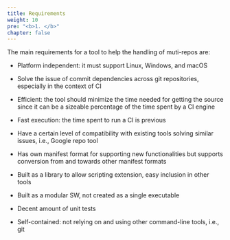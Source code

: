 ```yaml
---
title: Requirements
weight: 10
pre: "<b>1. </b>"
chapter: false
---
```


The main requirements for a tool to help the handling of muti-repos are:

* Platform independent: it must support Linux, Windows, and macOS

* Solve the issue of commit dependencies across git repositories, especially in the context of CI

* Efficient: the tool should minimize the time needed for getting the source since it can be a
sizeable percentage of the time spent by a CI engine

* Fast execution: the time spent to run a CI is previous

* Have a certain level of compatibility with existing tools solving similar issues, i.e., Google
repo tool

* Has own manifest format for supporting new functionalities but supports conversion from and
towards other manifest formats

* Built as a library to allow scripting extension, easy inclusion in other tools

* Built as a modular SW, not created as a single executable

* Decent amount of unit tests

* Self-contained: not relying on and using other command-line tools, i.e., git

